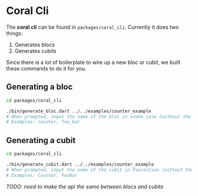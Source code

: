 # Coral Cli

The **coral cli** can be found in `packages/coral_cli`. Currently it does two things:

1. Generates blocs
2. Generates cubits

Since there is a lot of boilerplate to wire up a new bloc or cubit, we built these commands to do it for you.

## Generating a bloc

```sh
cd packages/coral_cli

./bin/generate_bloc.dart ../../examples/counter_example
# When prompted, input the name of the bloc in snake_case (without the Bloc suffix)
# Examples: counter, foo_bar 
```

## Generating a cubit

```sh
cd packages/coral_cli

./bin/generate_cubit.dart ../../examples/counter_example
# When prompted, input the name of the cubit in PascalCase (without the suffics Cubit)
# Examples: Counter, FooBar
```

_TODO: need to make the api the same between blocs and cubits_
